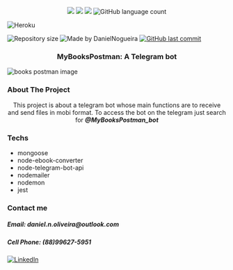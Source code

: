 
<p align="center">
    <img src="https://img.shields.io/github/issues/danielnoliveira/TelegramBotKindle"/>
    <img src="https://img.shields.io/github/stars/danielnoliveira/TelegramBotKindle"/>
    <img src="https://img.shields.io/github/languages/top/danielnoliveira/TelegramBotKindle" />
    <img alt="GitHub language count" src="https://img.shields.io/github/languages/count/danielnoliveira/TelegramBotKindle">

![Heroku](https://pyheroku-badge.herokuapp.com/?app=glacial-bastion-14919&style=flat)

  <img alt="Repository size" src="https://img.shields.io/github/repo-size/danielnoliveira/TelegramBotKindle">
	

<img alt="Made by DanielNogueira" src="https://img.shields.io/badge/made%20by-DanielNogueira-%2304D362">


  <a href="https://github.com/danielnoliveira/TelegramBotKindle/commits/master">
    <img alt="GitHub last commit" src="https://img.shields.io/github/last-commit/danielnoliveira/TelegramBotKindle">
  </a>
</p>
<p align="center">
    <h3 align="center">MyBooksPostman: A Telegram bot</h3> 
    <img src="https://cdn2.hubspot.net/hubfs/208250/Blog_Images/postman.jpg" alt="books postman image"/>
</p>
<!-- ABOUT THE PROJECT -->

### About The Project

<p align="center">
    This project is about a telegram bot whose main functions are to receive and send files in mobi format. To access the bot on the telegram just search for <b><em>@MyBooksPostman_bot</em></b>
</p>

<!-- Techs -->

### Techs
<ul>
    <li>mongoose</li>
    <li>node-ebook-converter</li> 
    <li>node-telegram-bot-api</li>
    <li>nodemailer</li>
    <li>nodemon</li>
    <li>jest</li>
</ul>
<!-- Contact me -->

### Contact me

<h5>Email: daniel.n.oliveira@outlook.com</h5>
<h5>Cell Phone: (88)99627-5951</h5>


[![LinkedIn][linkedin-shield]][linkedin-url]

[linkedin-url]: www.linkedin.com/in/daniel-nogueira-de-oliveira-23860a12b
[linkedin-shield]: https://img.shields.io/badge/-LinkedIn-black.svg?style=for-the-badge&logo=linkedin&colorB=555
